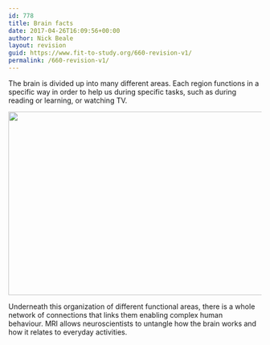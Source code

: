 ```yaml
---
id: 778
title: Brain facts
date: 2017-04-26T16:09:56+00:00
author: Nick Beale
layout: revision
guid: https://www.fit-to-study.org/660-revision-v1/
permalink: /660-revision-v1/
---
```

The brain is divided up into many different areas. Each region functions in a specific way in order to help us during specific tasks, such as during reading or learning, or watching TV.

[<img class="alignnone wp-image-771 size-full" src="https://i2.wp.com/www.fit-to-study.org/wp-content/uploads/2017/04/brain.jpg?resize=702%2C366&#038;ssl=1" alt="" width="702" height="366" srcset="https://i2.wp.com/www.fit-to-study.org/wp-content/uploads/2017/04/brain.jpg?w=702&ssl=1 702w, https://i2.wp.com/www.fit-to-study.org/wp-content/uploads/2017/04/brain.jpg?resize=300%2C156&ssl=1 300w" sizes="(max-width: 702px) 100vw, 702px" data-recalc-dims="1" />](https://i2.wp.com/www.fit-to-study.org/wp-content/uploads/2017/04/brain.jpg?ssl=1)

Underneath this organization of different functional areas, there is a whole network of connections that links them enabling complex human behaviour. MRI allows neuroscientists to untangle how the brain works and how it relates to everyday activities.